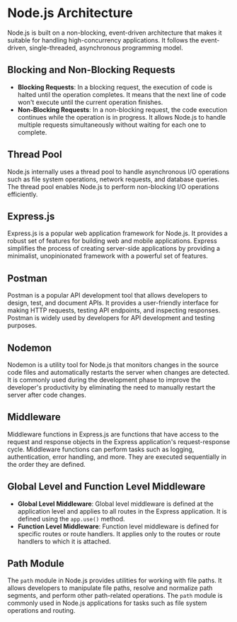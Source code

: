 # Node.js Architecture

Node.js is built on a non-blocking, event-driven architecture that makes it suitable for handling high-concurrency applications. It follows the event-driven, single-threaded, asynchronous programming model.

## Blocking and Non-Blocking Requests

- **Blocking Requests**: In a blocking request, the execution of code is halted until the operation completes. It means that the next line of code won't execute until the current operation finishes.
- **Non-Blocking Requests**: In a non-blocking request, the code execution continues while the operation is in progress. It allows Node.js to handle multiple requests simultaneously without waiting for each one to complete.

## Thread Pool

Node.js internally uses a thread pool to handle asynchronous I/O operations such as file system operations, network requests, and database queries. The thread pool enables Node.js to perform non-blocking I/O operations efficiently.

## Express.js

Express.js is a popular web application framework for Node.js. It provides a robust set of features for building web and mobile applications. Express simplifies the process of creating server-side applications by providing a minimalist, unopinionated framework with a powerful set of features.

## Postman

Postman is a popular API development tool that allows developers to design, test, and document APIs. It provides a user-friendly interface for making HTTP requests, testing API endpoints, and inspecting responses. Postman is widely used by developers for API development and testing purposes.

## Nodemon

Nodemon is a utility tool for Node.js that monitors changes in the source code files and automatically restarts the server when changes are detected. It is commonly used during the development phase to improve the developer's productivity by eliminating the need to manually restart the server after code changes.

## Middleware

Middleware functions in Express.js are functions that have access to the request and response objects in the Express application's request-response cycle. Middleware functions can perform tasks such as logging, authentication, error handling, and more. They are executed sequentially in the order they are defined.

## Global Level and Function Level Middleware

- **Global Level Middleware**: Global level middleware is defined at the application level and applies to all routes in the Express application. It is defined using the `app.use()` method.
- **Function Level Middleware**: Function level middleware is defined for specific routes or route handlers. It applies only to the routes or route handlers to which it is attached.

## Path Module

The `path` module in Node.js provides utilities for working with file paths. It allows developers to manipulate file paths, resolve and normalize path segments, and perform other path-related operations. The `path` module is commonly used in Node.js applications for tasks such as file system operations and routing.
